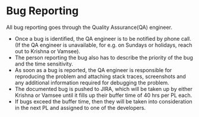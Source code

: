 # Bug Reporting

All bug reporting goes through the Quality Assurance(QA) engineer.

* Once a bug is identified, the QA engineer is to be notified by phone call. (If the QA engineer is unavailable, for e.g. on Sundays or holidays, reach out to Krishna or Vamsee).
* The person reporting the bug also has to describe the priority of the bug and the time sensitivity.
* As soon as a bug is reported, the QA engineer is responsible for reproducing the problem and attaching stack traces, screenshots and any additional information required for debugging the problem.
* The documented bug is pushed to JIRA, which will be taken up by either Krishna or Vamsee until it fills up their buffer time of 40 hrs per PL each.
* If bugs exceed the buffer time, then they will be taken into consideration in the next PL and assigned to one of the developers.